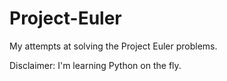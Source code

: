# Project-Euler
My attempts at solving the Project Euler problems.

Disclaimer: I'm learning Python on the fly.
